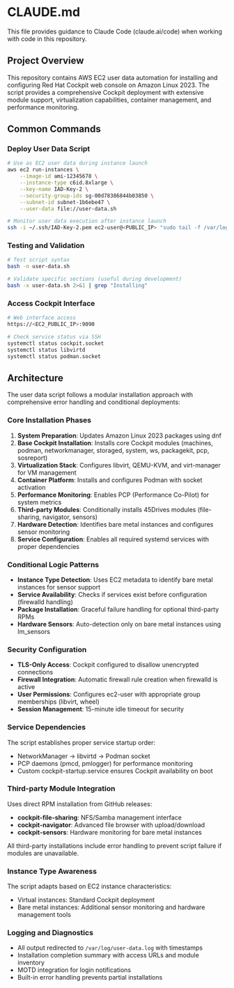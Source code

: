 # CLAUDE.md

This file provides guidance to Claude Code (claude.ai/code) when working with code in this repository.

## Project Overview

This repository contains AWS EC2 user data automation for installing and configuring Red Hat Cockpit web console on Amazon Linux 2023. The script provides a comprehensive Cockpit deployment with extensive module support, virtualization capabilities, container management, and performance monitoring.

## Common Commands

### Deploy User Data Script
```bash
# Use as EC2 user data during instance launch
aws ec2 run-instances \
    --image-id ami-12345678 \
    --instance-type c6id.8xlarge \
    --key-name IAD-Key-2 \
    --security-group-ids sg-00d78386844b03850 \
    --subnet-id subnet-1b6ebe47 \
    --user-data file://user-data.sh

# Monitor user data execution after instance launch
ssh -i ~/.ssh/IAD-Key-2.pem ec2-user@<PUBLIC_IP> "sudo tail -f /var/log/user-data.log"
```

### Testing and Validation
```bash
# Test script syntax
bash -n user-data.sh

# Validate specific sections (useful during development)
bash -x user-data.sh 2>&1 | grep "Installing"
```

### Access Cockpit Interface
```bash
# Web interface access
https://<EC2_PUBLIC_IP>:9090

# Check service status via SSH
systemctl status cockpit.socket
systemctl status libvirtd
systemctl status podman.socket
```

## Architecture

The user data script follows a modular installation approach with comprehensive error handling and conditional deployments:

### Core Installation Phases

1. **System Preparation**: Updates Amazon Linux 2023 packages using dnf
2. **Base Cockpit Installation**: Installs core Cockpit modules (machines, podman, networkmanager, storaged, system, ws, packagekit, pcp, sosreport)
3. **Virtualization Stack**: Configures libvirt, QEMU-KVM, and virt-manager for VM management
4. **Container Platform**: Installs and configures Podman with socket activation
5. **Performance Monitoring**: Enables PCP (Performance Co-Pilot) for system metrics
6. **Third-party Modules**: Conditionally installs 45Drives modules (file-sharing, navigator, sensors)
7. **Hardware Detection**: Identifies bare metal instances and configures sensor monitoring
8. **Service Configuration**: Enables all required systemd services with proper dependencies

### Conditional Logic Patterns

- **Instance Type Detection**: Uses EC2 metadata to identify bare metal instances for sensor support
- **Service Availability**: Checks if services exist before configuration (firewalld handling)
- **Package Installation**: Graceful failure handling for optional third-party RPMs
- **Hardware Sensors**: Auto-detection only on bare metal instances using lm_sensors

### Security Configuration

- **TLS-Only Access**: Cockpit configured to disallow unencrypted connections
- **Firewall Integration**: Automatic firewall rule creation when firewalld is active
- **User Permissions**: Configures ec2-user with appropriate group memberships (libvirt, wheel)
- **Session Management**: 15-minute idle timeout for security

### Service Dependencies

The script establishes proper service startup order:
- NetworkManager → libvirtd → Podman socket
- PCP daemons (pmcd, pmlogger) for performance monitoring
- Custom cockpit-startup.service ensures Cockpit availability on boot

### Third-party Module Integration

Uses direct RPM installation from GitHub releases:
- **cockpit-file-sharing**: NFS/Samba management interface
- **cockpit-navigator**: Advanced file browser with upload/download
- **cockpit-sensors**: Hardware monitoring for bare metal instances

All third-party installations include error handling to prevent script failure if modules are unavailable.

### Instance Type Awareness

The script adapts based on EC2 instance characteristics:
- Virtual instances: Standard Cockpit deployment
- Bare metal instances: Additional sensor monitoring and hardware management tools

### Logging and Diagnostics

- All output redirected to `/var/log/user-data.log` with timestamps
- Installation completion summary with access URLs and module inventory
- MOTD integration for login notifications
- Built-in error handling prevents partial installations